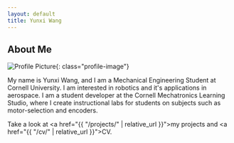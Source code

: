 ```yaml
---
layout: default
title: Yunxi Wang
---
```


## About Me


![Profile Picture]("assets/images/Yunxi-Wang.jpg"){: class="profile-image"}

 
My name is Yunxi Wang, and I am a Mechanical Engineering Student at Cornell University. I am interested in robotics and it's applications in aerospace. I am a student developer at the Cornell Mechatronics Learning Studio, where I create instructional labs for students on subjects such as motor-selection and encoders. 

Take a look at <a href="{{ "/projects/" | relative_url }}">my projects</a> and <a href="{{ "/cv/" | relative_url }}">CV</a>.

